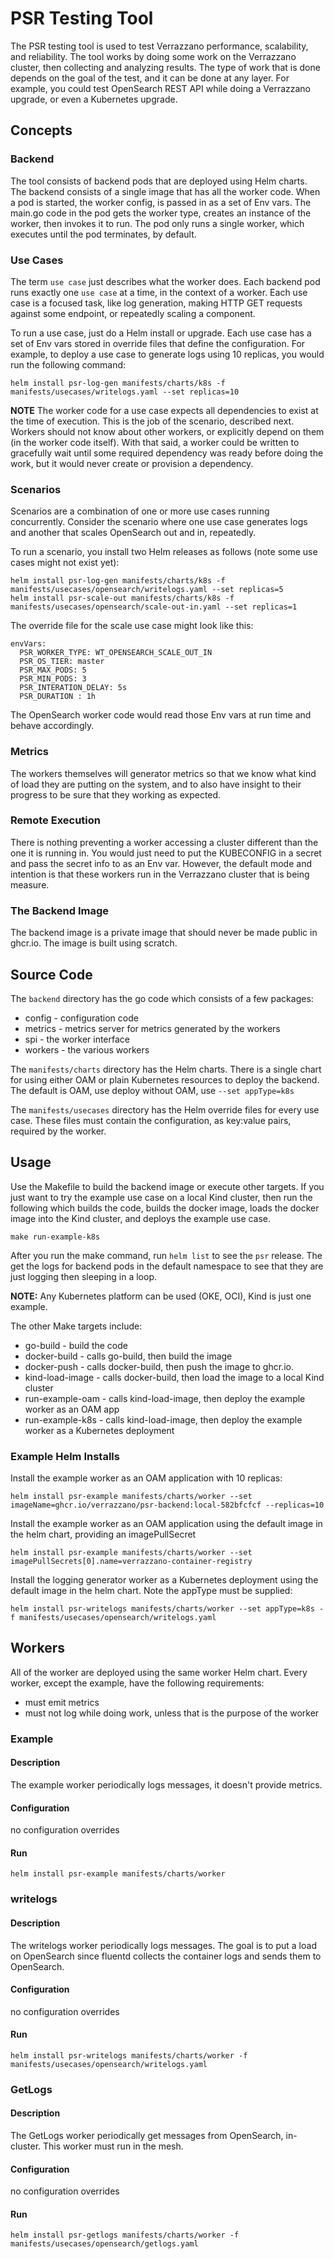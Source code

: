 # PSR Testing Tool

The PSR testing tool is used to test Verrazzano performance, scalability, and
reliability. The tool works by doing some
work on the Verrazzano cluster, then collecting and analyzing results. The type
of work that is done depends on the goal of the test,
and it can be done at any layer. For example, you could test OpenSearch REST API
while doing a Verrazzano upgrade, or even
a Kubernetes upgrade.

## Concepts

### Backend

The tool consists of backend pods that are deployed using Helm charts. The
backend consists of a single image
that has all the worker code. When a pod is started, the worker config, is
passed in as a set of Env vars.
The main.go code in the pod gets the worker type, creates an instance of the
worker, then invokes it
to run. The pod only runs a single worker, which executes until the pod
terminates, by default.

### Use Cases

The term `use case` just describes what the worker does. Each backend pod runs
exactly one `use case` at a time,
in the context of a worker. Each use case is a focused task, like log
generation, making HTTP GET requests against
some endpoint, or repeatedly scaling a component.

To run a use case, just do a Helm install or upgrade. Each use case has a set of
Env vars stored in override files
that define the configuration. For example, to deploy a use case to
generate logs using 10 replicas, you would run the following command:

```
helm install psr-log-gen manifests/charts/k8s -f manifests/usecases/writelogs.yaml --set replicas=10
```

**NOTE** The worker code for a use case expects all dependencies to exist at the
time of execution. This is the job of the scenario,
described next. Workers should not know about other workers, or explicitly
depend on them (in the worker code itself). With that said,
a worker could be written to gracefully wait until some required dependency was
ready before doing the work, but it would never create or
provision a dependency.

### Scenarios

Scenarios are a combination of one or more use cases running concurrently.
Consider the scenario where one use case generates logs and another that scales
OpenSearch out and in, repeatedly.

To run a scenario, you install two Helm releases as follows (note some use cases
might not exist yet):

```
helm install psr-log-gen manifests/charts/k8s -f manifests/usecases/opensearch/writelogs.yaml --set replicas=5
helm install psr-scale-out manifests/charts/k8s -f manifests/usecases/opensearch/scale-out-in.yaml --set replicas=1
```

The override file for the scale use case might look like this:

```
envVars:
  PSR_WORKER_TYPE: WT_OPENSEARCH_SCALE_OUT_IN
  PSR_OS_TIER: master
  PSR_MAX_PODS: 5
  PSR_MIN_PODS: 3  
  PSR_INTERATION_DELAY: 5s
  PSR_DURATION : 1h
```

The OpenSearch worker code would read those Env vars at run time and behave
accordingly.

### Metrics

The workers themselves will generator metrics so that we know what kind of load
they are putting on the system,
and to also have insight to their progress to be sure that they working as
expected.

### Remote Execution

There is nothing preventing a worker accessing a cluster different than the one
it is running in. You
would just need to put the KUBECONFIG in a secret and pass the secret info to as
an Env var. However,
the default mode and intention is that these workers run in the Verrazzano
cluster that is being measure.

### The Backend Image

The backend image is a private image that should never be made public in
ghcr.io. The image is
built using scratch.

## Source Code

The `backend` directory has the go code which consists of a few packages:

* config - configuration code
* metrics - metrics server for metrics generated by the workers
* spi - the worker interface
* workers - the various workers

The `manifests/charts` directory has the Helm charts. There is a single chart for using
either OAM or plain Kubernetes resources to deploy the backend.  The default is OAM, use
deploy without OAM, use `--set appType=k8s`

The `manifests/usecases` directory has the Helm override files for every use
case. These files must contain the configuration, as key:value pairs, required by the worker.

## Usage

Use the Makefile to build the backend image or execute other targets. If you
just want to try the example use case on a local Kind cluster, then run the following which
builds the code, builds the docker image, loads the docker image into the Kind cluster, and deploys the example use case.
```
make run-example-k8s
```

After you run the make command, run `helm list` to see the `psr` release. The
get the logs for backend pods in the default namespace to see that they are just logging then sleeping in a loop.

**NOTE:** Any Kubernetes platform can be used (OKE, OCI), Kind is just one
example.

The other Make targets include:  
* go-build - build the code
* docker-build - calls go-build, then build the image
* docker-push - calls docker-build, then push the image to ghcr.io.
* kind-load-image - calls docker-build, then load the image to a local Kind cluster
* run-example-oam - calls kind-load-image, then deploy the example worker as an OAM app
* run-example-k8s - calls kind-load-image, then deploy the example worker as a Kubernetes deployment

### Example Helm Installs

Install the example worker as an OAM application with 10 replicas:
```
helm install psr-example manifests/charts/worker --set imageName=ghcr.io/verrazzano/psr-backend:local-582bfcfcf --replicas=10
```

Install the example worker as an OAM application using the default image in the helm chart, providing an imagePullSecret
```
helm install psr-example manifests/charts/worker --set imagePullSecrets[0].name=verrazzano-container-registry
```

Install the logging generator worker as a Kubernetes deployment using the default image in the helm chart.  Note the appType must be supplied:
```
helm install psr-writelogs manifests/charts/worker --set appType=k8s -f manifests/usecases/opensearch/writelogs.yaml
```

## Workers
All of the worker are deployed using the same worker Helm chart.  Every worker, except the example, have the following requirements: 
* must emit metrics
* must not log while doing work, unless that is the purpose of the worker

### Example
#### Description
The example worker periodically logs messages, it doesn't provide metrics.
   
#### Configuration
no configuration overrides
   
#### Run
```
helm install psr-example manifests/charts/worker 
```

### writelogs
#### Description
The writelogs worker periodically logs messages.  The goal is to put a load on OpenSearch since fluentd collects the container logs and
sends them to OpenSearch.

#### Configuration
no configuration overrides

#### Run
```
helm install psr-writelogs manifests/charts/worker -f manifests/usecases/opensearch/writelogs.yaml
```

### GetLogs
#### Description
The GetLogs worker periodically get messages from OpenSearch, in-cluster.  This worker must run in the mesh.

#### Configuration
no configuration overrides

#### Run
```
helm install psr-getlogs manifests/charts/worker -f manifests/usecases/opensearch/getlogs.yaml
```

